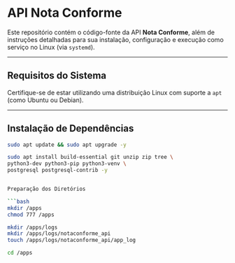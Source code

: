 # API Nota Conforme

Este repositório contém o código-fonte da API **Nota Conforme**, além de instruções detalhadas para sua instalação, configuração e execução como serviço no Linux (via `systemd`).

---

## Requisitos do Sistema

Certifique-se de estar utilizando uma distribuição Linux com suporte a `apt` (como Ubuntu ou Debian).

---

## Instalação de Dependências

```bash
sudo apt update && sudo apt upgrade -y

sudo apt install build-essential git unzip zip tree \
python3-dev python3-pip python3-venv \
postgresql postgresql-contrib -y


Preparação dos Diretórios

```bash
mkdir /apps
chmod 777 /apps

mkdir /apps/logs
mkdir /apps/logs/notaconforme_api
touch /apps/logs/notaconforme_api/app_log

cd /apps
